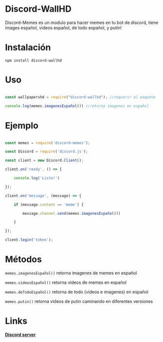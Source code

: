 # Discord-WallHD

Discord-Memes es un modulo para hacer memes en tu bot de discord, tiene images español, videos español, de todo español, y putin!

# Instalación

```npm install discord-wallhd```

# Uso

```js

const wallpapershd = require("discord-wallhd"); //requerir el paquete

console.log(memes.imagenesEspañol()) //retorna imagenes en español

```

# Ejemplo

```js

const memes = require('discord-memes');

const Discord = require('discord.js');

const client = new Discord.Client();

client.on('ready', () => {

    console.log('Listo!')

});

client.on('message', (message) => {

    if (message.content == 'meme') {

        message.channel.send(memes.imagenesEspañol())

    }

});

client.login('token');

```

# Métodos

`memes.imagenesEspañol()` retorna imagenes de memes en español

`memes.videosEspañol()` retorna videos de memes en español

`memes.deTodoEspañol()` retorna de todo (videos e imagenes) en español

`memes.putin()` retorna videos de putin caminando en diferentes versiones

# Links

[**Discord server**](https://discord.gg/sRuTH454aB)

